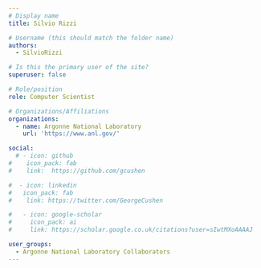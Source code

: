 ```yaml
---
# Display name
title: Silvio Rizzi

# Username (this should match the folder name)
authors:
  - SilvioRizzi

# Is this the primary user of the site?
superuser: false

# Role/position
role: Computer Scientist

# Organizations/Affiliations
organizations:
  - name: Argonne National Laboratory
    url: 'https://www.anl.gov/'

social:
  # - icon: github
#    icon_pack: fab
#    link:  https://github.com/gcushen

#  - icon: linkedin
#   icon_pack: fab
#    link: https://twitter.com/GeorgeCushen

#   - icon: google-scholar
#     icon_pack: ai
#     link: https://scholar.google.co.uk/citations?user=sIwtMXoAAAAJ

user_groups:
  - Argonne National Laboratory Collaborators
---
```

